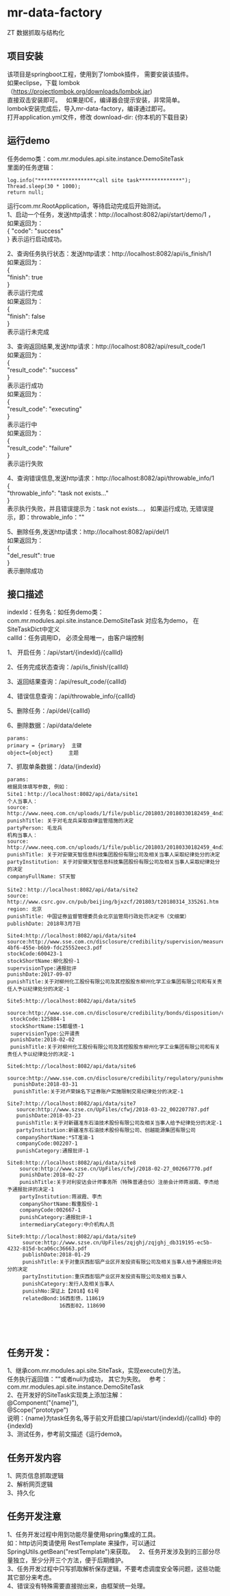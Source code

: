 # mr-data-factory  
ZT 数据抓取与结构化  

## 项目安装  
该项目是springboot工程，使用到了lombok插件， 需要安装该插件。  
如果eclipse，下载 lombok（https://projectlombok.org/downloads/lombok.jar)    
直接双击安装即可。  
如果是IDE，编译器会提示安装，非常简单。    
lombok安装完成后，导入mr-data-factory，编译通过即可。  
打开application.yml文件，修改 download-dir: {你本机的下载目录}

## 运行demo
任务demo类：com.mr.modules.api.site.instance.DemoSiteTask  
里面的任务逻辑： 
```
log.info("*******************call site task**************");  
Thread.sleep(30 * 1000);  
return null;  
```
运行com.mr.RootApplication，等待启动完成后开始测试。  
1、启动一个任务，发送http请求：http://localhost:8082/api/start/demo/1 ，  
如果返回为：  
{
    "code": "success"  
}
表示运行启动成功。  

2、查询任务执行状态：发送http请求：http://localhost:8082/api/is_finish/1  
如果返回为：  
{  
    "finish": true  
}  
表示运行完成   
如果返回为：  
{  
    "finish": false  
}  
表示运行未完成  

3、查询返回结果,发送http请求：http://localhost:8082/api/result_code/1  
如果返回为：  
{  
    "result_code": "success"  
}  
表示运行成功  
如果返回为：  
{  
    "result_code": "executing"  
}  
表示运行中  
如果返回为：  
{  
    "result_code": "failure"  
}  
表示运行失败  

4、查询错误信息,发送http请求：http://localhost:8082/api/throwable_info/1  
{  
    "throwable_info": "task not exists..."  
}  
表示执行失败，并且错误提示为：task not exists...， 如果运行成功, 无错误提示，即：throwable_info：""  

5、删除任务,发送http请求：http://localhost:8082/api/del/1  
如果返回为：  
{  
    "del_result": true  
}  
表示删除成功  

## 接口描述  

indexId：任务名：如任务demo类：com.mr.modules.api.site.instance.DemoSiteTask 对应名为demo， 在SiteTaskDict中定义  
callId：任务调用ID， 必须全局唯一，由客户端控制  

1、 开启任务：/api/start/{indexId}/{callId}   

2、任务完成状态查询：/api/is_finish/{callId}  

3、返回结果查询：/api/result_code/{callId}  

4、错误信息查询：/api/throwable_info/{callId} 

5、删除任务：/api/del/{callId}  

6、删除数据：/api/data/delete  
 ```
 params:  
 primary = {primary}  主键
 object={object}     主题
```
7、抓取单条数据：/data/{indexId}  
 ```
 params:  
 根据具体填写参数, 例如：
 Site1：http://localhost:8082/api/data/site1
 个人当事人：
 source: http://www.neeq.com.cn/uploads/1/file/public/201803/20180330182459_4nd3tuq1j5.pdf  
 punishTitle: 关于对毛龙兵采取自律监管措施的决定  
 partyPerson: 毛龙兵  
 机构当事人：
 source: http://www.neeq.com.cn/uploads/1/file/public/201803/20180330182459_4nd3tuq1j5.pdf  
 punishTitle: 关于对安徽天智信息科技集团股份有限公司及相关当事人采取纪律处分的决定
 partyInstitution: 关于对安徽天智信息科技集团股份有限公司及相关当事人采取纪律处分的决定
 companyFullName: ST天智
  
 Site2：http://localhost:8082/api/data/site2
 source: http://www.csrc.gov.cn/pub/beijing/bjxzcf/201803/t20180314_335261.htm
 region: 北京  
 punishTitle: 中国证券监督管理委员会北京监管局行政处罚决定书（文细棠）  
 publishDate: 2018年3月7日  
  
 Site4:http://localhost:8082/api/data/site4  
 source:http://www.sse.com.cn/disclosure/credibility/supervision/measures/ident/c/af6f636d-4bf6-455e-b6b9-fdc25552eec3.pdf  
 stockCode:600423-1  
 stockShortName:柳化股份-1  
 supervisionType:通报批评  
 punishDate:2017-09-07  
 punishTitle:关于对柳州化工股份有限公司及其控股股东柳州化学工业集团有限公司和有关责任人予以纪律处分的决定-1   
 
 Site5:http://localhost:8082/api/data/site5  
  source:http://www.sse.com.cn/disclosure/credibility/bonds/disposition/criticism/c/c_20180205_4459490.shtml  
  stockCode:125884-1  
  stockShortName:15都堰债-1  
  supervisionType:公开谴责  
  punishDate:2018-02-02  
  punishTitle:关于对柳州化工股份有限公司及其控股股东柳州化学工业集团有限公司和有关责任人予以纪律处分的决定-1   
  
 Site6:http://localhost:8082/api/data/site6  
   source:http://www.sse.com.cn/disclosure/credibility/regulatory/punishment/c/4490049.docx    
   punishDate:2018-03-31  
   punishTitle:关于对卢荣妹名下证券账户实施限制交易纪律处分的决定-1   
 
 Site7:http://localhost:8082/api/data/site7  
    source:http://www.szse.cn/UpFiles/cfwj/2018-03-22_002207787.pdf    
    punishDate:2018-03-23  
    punishTitle:关于对新疆准东石油技术股份有限公司及相关当事人给予纪律处分的决定-1   
    partyInstitution:新疆准东石油技术股份有限公司、创越能源集团有限公司  
    companyShortName:*ST准油-1  
    companyCode:002207-1  
    punishCategory:通报批评-1  
 
 Site8:http://localhost:8082/api/data/site8  
     source:http://www.szse.cn/UpFiles/cfwj/2018-02-27_002667770.pdf    
     punishDate:2018-02-27  
     punishTitle:关于对利安达会计师事务所（特殊普通合伙）注册会计师蒋淑霞、李杰给予通报批评的决定-1   
     partyInstitution:蒋淑霞、李杰  
     companyShortName:鞍重股份-1  
     companyCode:002667-1  
     punishCategory:通报批评-1
     intermediaryCategory:中介机构人员   
 
 Site9:http://localhost:8082/api/data/site9  
      source:http://www.szse.cn/UpFiles/zqjghj/zqjghj_db319195-ec5b-4232-815d-bca06cc36663.pdf    
      publishDate:2018-01-29  
      punishTitle:关于对重庆西彭铝产业区开发投资有限公司及相关当事人给予通报批评处分的决定   
      partyInstitution:重庆西彭铝产业区开发投资有限公司及相关当事人  
      punishCategory:发行人及相关当事人  
      punishNo:深证上【2018】61号  
      relatedBond:16西彭债，118619
                  16西彭02，118690
      
      
      
       
 
```

## 任务开发：
1、继承com.mr.modules.api.site.SiteTask，实现execute()方法。  
任务执行返回值：""或者null为成功， 其它为失败。  
参考：com.mr.modules.api.site.instance.DemoSiteTask  
2、在开发好的SiteTask实现类上添加注解：  
@Component("{name}"),  
@Scope("prototype")  
说明：{name}为task任务名,等于前文开启接口/api/start/{indexId}/{callId} 中的{indexId}  
3、测试任务，参考前文描述《运行demo》。  

## 任务开发内容  
1、网页信息抓取逻辑  
2、解析网页逻辑  
3、持久化  

## 任务开发注意  
1、任务开发过程中用到功能尽量使用spring集成的工具。    
如：http访问类请使用 RestTemplate 来操作，可以通过SpringUtils.getBean("restTemplate")来获取。  
2、任务开发涉及到的三部分尽量独立，至少分开三个方法，便于后期维护。  
3、任务开发过程中只写抓取解析保存逻辑，不要考虑调度安全等问题，这些功能其它部分来考虑。  
4、错误没有特殊需要直接抛出来，由框架统一处理。   
